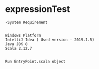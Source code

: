# expressionTest

    -System Requirement
	
	
    Windows Platform
    IntelliJ Idea ( Used version — 2019.1.5)
    Java JDK 8
    Scala 2.12.7
	
	
	Run EntryPoint.scala object